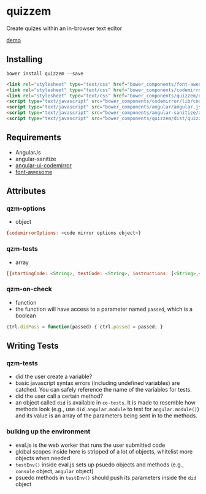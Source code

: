 # quizzem
Create quizes within an in-browser text editor


[demo](http://fiffty.github.io/quizzem/)

## Installing
```
bower install quizzem --save
```

```html
<link rel="stylesheet" type="text/css" href="bower_components/font-awesome/css/font-awesome.min.css">
<link rel="stylesheet" type="text/css" href="bower_components/codemirror/lib/codemirror.css">
<link rel="stylesheet" type="text/css" href="bower_components/quizzem/dist/quizzem.css">
<script type="text/javascript" src="bower_components/codemirror/lib/codemirror.js"></script>
<script type="text/javascript" src="bower_components/angular/angular.js"></script>
<script type="text/javascript" src="bower_components/angular-sanitize/angular-sanitize.min.js"></script>
<script type="text/javascript" src="bower_components/quizzem/dist/quizzem.min.js"></script>
```

## Requirements
- AngularJs
- angular-sanitize
- [angular-ui-codemirror](https://github.com/angular-ui/ui-codemirror)
- [font-awesome](https://fortawesome.github.io/Font-Awesome/)


## Attributes
### qzm-options
- object
```javascript
{codemirrorOptions: <code mirror options object>}
```
### qzm-tests
- array
```javascript
[{startingCode: <String>, testCode: <String>, instructions: [<String>,<String>,],language: 'JavaScript',]
```

### qzm-on-check
- function
- the function will have access to a parameter named `passed`, which is a boolean
```javascript
ctrl.didPass = function(passed) { ctrl.passed = passed; }
```


## Writing Tests
### qzm-tests
- did the user create a variable?
 - basic javascript syntax errors (including undefined variables) are catched. You can safely reference the name of the variables for tests.
- did the user call a certain method?
 - an object called `did` is available in `ce-tests`. It is made to resemble how methods look (e.g., use `did.angular.module` to test for `angular.module()`) and its value is an array of the parameters being sent in to the methods. 

### bulking up the environment
- eval.js is the web worker that runs the user submitted code
 - global scopes inside here is stripped of a lot of objects, whitelist more objects when needed
 - `testEnv()` inside eval.js sets up psuedo objects and methods (e.g., `console` object, `angular` object)
 - psuedo methods in `testEnv()` should push its parameters inside the `did` object
